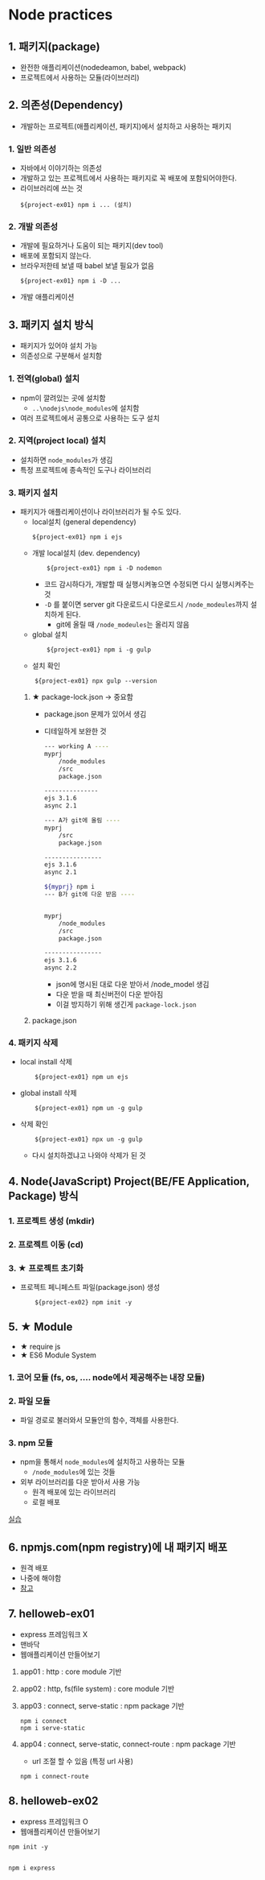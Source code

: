 
# Node practices

## 1. 패키지(package)
- 완전한 애플리케이션(nodedeamon, babel, webpack)
- 프로젝트에서 사용하는 모듈(라이브러리)


## 2. 의존성(Dependency)
- 개발하는 프로젝트(애플리케이션, 패키지)에서 설치하고 사용하는 패키지
### 1. 일반 의존성
+ 자바에서 이야기하는 의존성
+ 개발하고 있는 프로젝트에서 사용하는 패키지로 꼭 배포에 포함되어야한다. 
+ 라이브러리에 쓰는 것
    ```shell
    ${project-ex01} npm i ... (설치)
    ```
### 2. 개발 의존성
+ 개발에 필요하거나 도움이 되는 패키지(dev tool) 
+ 배포에 포함되지 않는다. 
+ 브라우저한테 보낼 때 babel 보낼 필요가 없음 
    ```shell
    ${project-ex01} npm i -D ...
    ```
+ 개발 애플리케이션

## 3. 패키지 설치 방식
+ 패키지가 있어야 설치 가능
+ 의존성으로 구분해서 설치함
### 1. 전역(global) 설치
+ npm이 깔려있는 곳에 설치함
    - ```..\nodejs\node_modules```에 설치함
+ 여러 프로젝트에서 공통으로 사용하는 도구 설치
### 2. 지역(project local) 설치
+ 설치하면 ```node_modules```가 생김
+ 특정 프로젝트에 종속적인 도구나 라이브러리
### 3. 패키지 설치
+ 패키지가 애플리케이션이나 라이브러리가 될 수도 있다.
    + local설치 (general dependency)
        ```shell
        ${project-ex01} npm i ejs
        ```
    + 개발 local설치 (dev. dependency)
        ```shell
            ${project-ex01} npm i -D nodemon 
        ```
        + 코드 감시하다가, 개발할 때 실행시켜놓으면 수정되면 다시 실행시켜주는 것
        + ```-D``` 를 붙이면 server git 다운로드시 다운로드시 ```/node_modeules```까지 설치하게 된다.
            + git에 올릴 때 ```/node_modeules```는 올리지 않음
    + global 설치
        ```shell
            ${project-ex01} npm i -g gulp 
        ```
    + 설치 확인
    ```shell
        ${project-ex01} npx gulp --version
    ```
    1. ★ package-lock.json → 중요함
        + package.json 문제가 있어서 생김
        + 디테일하게 보완한 것
            ```bash
            --- working A ----
            myprj
                /node_modules
                /src
                package.json
            
            ---------------
            ejs 3.1.6 
            async 2.1
            ```       

            
            ```bash
            --- A가 git에 올림 ----
            myprj
                /src
                package.json

            ----------------
            ejs 3.1.6
            async 2.1
            ```

            
            ```bash
            ${myprj} npm i
            --- B가 git에 다운 받음 ----
            
            
            myprj
                /node_modules
                /src
                package.json
            
            ----------------
            ejs 3.1.6
            async 2.2
            ```
        
        
            + json에 명시된 대로 다운 받아서 /node_model 생김
            + 다운 받을 때 최신버전이 다운 받아짐
            + 이걸 방지하기 위해 생긴게 ```package-lock.json``` 

    2. package.json
### 4. 패키지 삭제
+ local install 삭제
    ```shell
        ${project-ex01} npm un ejs
    ```
+ global install 삭제
    ```shell
        ${project-ex01} npm un -g gulp
    ```
+ 삭제 확인
    ```shell
        ${project-ex01} npx un -g gulp
    ```
    + 다시 설치하겠냐고 나와야 삭제가 된 것




## 4. Node(JavaScript) Project(BE/FE Application, Package) 방식
### 1. 프로젝트 생성 (mkdir)
### 2. 프로젝트 이동 (cd)
### 3. ★ 프로젝트 초기화 
+ 프로젝트 페니페스트 파일(package.json) 생성
    ```shell
        ${project-ex02} npm init -y
    ```


## 5. ★ Module 
+ ★ require js
+ ★ ES6 Module System

### 1. 코어 모듈 (fs, os, .... node에서 제공해주는 내장 모듈)
### 2. 파일 모듈 
+ 파일 경로로 불러와서 모듈안의 함수, 객체를 사용한다.
### 3. npm 모듈
+ npm을 통해서 ```node_modules```에 설치하고 사용하는 모듈
    - ```/node_modules```에 있는 것들
+ 외부 라이브러리를 다운 받아서 사용 가능
    - 원격 배포에 있는 라이브러리
    - 로컬 배포

[실습](https://github.com/luster1031/JAVA_Expert_courses_Practice/blob/master/node-practices/practice.md)



## 6. npmjs.com(npm registry)에 내 패키지 배포
+ 원격 배포
+ 나중에 해야함
+ [참고](https://github.com/kickscar/javascript-practices/tree/main/TechNotes/javascript-practices/11.Development%20Environments)




## 7. helloweb-ex01
+ express 프레임워크 X
+ 맨바닥
+ 웹애플리케이션 만들어보기
1. app01 : http : core module 기반
2. app02 : http, fs(file system) : core module 기반
3. app03 : connect, serve-static : npm package 기반
    ```shell
    npm i connect
    npm i serve-static
    ```
    
4. app04 : connect, serve-static, connect-route : npm package 기반
    + url 조절 할 수 있음 (특정 url 사용)
    ```shell
    npm i connect-route
    ```

## 8. helloweb-ex02
+ express 프레임워크 O
+ 웹애플리케이션 만들어보기
```
npm init -y

```
```

npm i express
```
